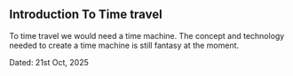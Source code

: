 ## Introduction To Time travel
To time travel we would need a time machine. The concept and technology needed to 
create a time machine is still fantasy at the moment.

Dated: 21st Oct, 2025